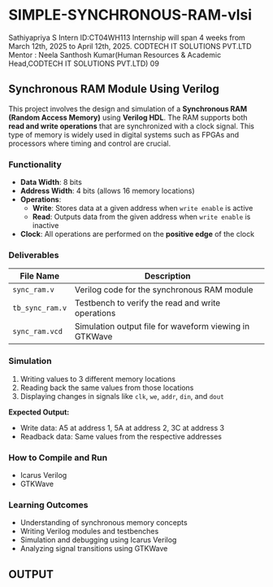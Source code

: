 # SIMPLE-SYNCHRONOUS-RAM-vlsi
Sathiyapriya S
Intern ID:CT04WH113
Internship will span 4 weeks from March 12th, 2025 to April 12th, 2025.
CODTECH IT SOLUTIONS PVT.LTD
Mentor : Neela Santhosh Kumar(Human Resources & Academic Head,CODTECH IT SOLUTIONS PVT.LTD)
09
## Synchronous RAM Module Using Verilog

This project involves the design and simulation of a **Synchronous RAM (Random Access Memory)** using **Verilog HDL**. The RAM supports both **read and write operations** that are synchronized with a clock signal. This type of memory is widely used in digital systems such as FPGAs and processors where timing and control are crucial.

### Functionality

- **Data Width**: 8 bits  
- **Address Width**: 4 bits (allows 16 memory locations)  
- **Operations**:  
  - **Write**: Stores data at a given address when `write enable` is active  
  - **Read**: Outputs data from the given address when `write enable` is inactive  
- **Clock**: All operations are performed on the **positive edge** of the clock

### Deliverables

| File Name        | Description                                      |
|------------------|--------------------------------------------------|
| `sync_ram.v`     | Verilog code for the synchronous RAM module      |
| `tb_sync_ram.v`  | Testbench to verify the read and write operations |
| `sync_ram.vcd`   | Simulation output file for waveform viewing in GTKWave |


###  Simulation
1. Writing values to 3 different memory locations
2. Reading back the same values from those locations
3. Displaying changes in signals like `clk`, `we`, `addr`, `din`, and `dout`

**Expected Output:**
- Write data: A5 at address 1, 5A at address 2, 3C at address 3
- Readback data: Same values from the respective addresses

### How to Compile and Run
- Icarus Verilog
- GTKWave


### Learning Outcomes

- Understanding of synchronous memory concepts
- Writing Verilog modules and testbenches
- Simulation and debugging using Icarus Verilog
- Analyzing signal transitions using GTKWave

## OUTPUT

